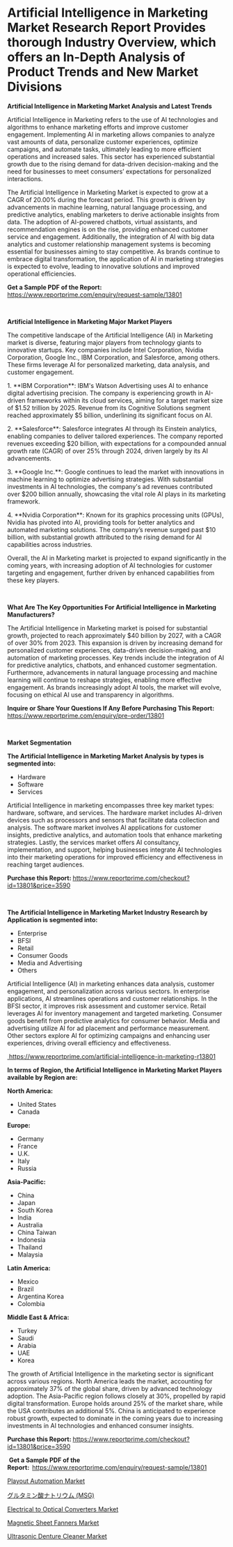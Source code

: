 <p><h1>Artificial Intelligence in Marketing Market Research Report Provides thorough Industry Overview, which offers an In-Depth Analysis of Product Trends and New Market Divisions</h1></p><p><strong>Artificial Intelligence in Marketing Market Analysis and Latest Trends</strong></p>
<p><p>Artificial Intelligence in Marketing refers to the use of AI technologies and algorithms to enhance marketing efforts and improve customer engagement. Implementing AI in marketing allows companies to analyze vast amounts of data, personalize customer experiences, optimize campaigns, and automate tasks, ultimately leading to more efficient operations and increased sales. This sector has experienced substantial growth due to the rising demand for data-driven decision-making and the need for businesses to meet consumers’ expectations for personalized interactions.</p><p>The Artificial Intelligence in Marketing Market is expected to grow at a CAGR of 20.00% during the forecast period. This growth is driven by advancements in machine learning, natural language processing, and predictive analytics, enabling marketers to derive actionable insights from data. The adoption of AI-powered chatbots, virtual assistants, and recommendation engines is on the rise, providing enhanced customer service and engagement. Additionally, the integration of AI with big data analytics and customer relationship management systems is becoming essential for businesses aiming to stay competitive. As brands continue to embrace digital transformation, the application of AI in marketing strategies is expected to evolve, leading to innovative solutions and improved operational efficiencies.</p></p>
<p><strong>Get a Sample PDF of the Report:&nbsp;</strong> <a href="https://www.reportprime.com/enquiry/request-sample/13801">https://www.reportprime.com/enquiry/request-sample/13801</a></p>
<p>&nbsp;</p>
<p><strong>Artificial Intelligence in Marketing Major Market Players</strong></p>
<p><p>The competitive landscape of the Artificial Intelligence (AI) in Marketing market is diverse, featuring major players from technology giants to innovative startups. Key companies include Intel Corporation, Nvidia Corporation, Google Inc., IBM Corporation, and Salesforce, among others. These firms leverage AI for personalized marketing, data analysis, and customer engagement.</p><p>1. **IBM Corporation**: IBM's Watson Advertising uses AI to enhance digital advertising precision. The company is experiencing growth in AI-driven frameworks within its cloud services, aiming for a target market size of $1.52 trillion by 2025. Revenue from its Cognitive Solutions segment reached approximately $5 billion, underlining its significant focus on AI.</p><p>2. **Salesforce**: Salesforce integrates AI through its Einstein analytics, enabling companies to deliver tailored experiences. The company reported revenues exceeding $20 billion, with expectations for a compounded annual growth rate (CAGR) of over 25% through 2024, driven largely by its AI advancements.</p><p>3. **Google Inc.**: Google continues to lead the market with innovations in machine learning to optimize advertising strategies. With substantial investments in AI technologies, the company's ad revenues contributed over $200 billion annually, showcasing the vital role AI plays in its marketing framework.</p><p>4. **Nvidia Corporation**: Known for its graphics processing units (GPUs), Nvidia has pivoted into AI, providing tools for better analytics and automated marketing solutions. The company’s revenue surged past $10 billion, with substantial growth attributed to the rising demand for AI capabilities across industries.</p><p>Overall, the AI in Marketing market is projected to expand significantly in the coming years, with increasing adoption of AI technologies for customer targeting and engagement, further driven by enhanced capabilities from these key players.</p></p>
<p>&nbsp;</p>
<p><strong>What Are The Key Opportunities For Artificial Intelligence in Marketing Manufacturers?</strong></p>
<p><p>The Artificial Intelligence in Marketing market is poised for substantial growth, projected to reach approximately $40 billion by 2027, with a CAGR of over 30% from 2023. This expansion is driven by increasing demand for personalized customer experiences, data-driven decision-making, and automation of marketing processes. Key trends include the integration of AI for predictive analytics, chatbots, and enhanced customer segmentation. Furthermore, advancements in natural language processing and machine learning will continue to reshape strategies, enabling more effective engagement. As brands increasingly adopt AI tools, the market will evolve, focusing on ethical AI use and transparency in algorithms.</p></p>
<p><strong>Inquire or Share Your Questions If Any Before Purchasing This Report:</strong> <a href="https://www.reportprime.com/enquiry/pre-order/13801">https://www.reportprime.com/enquiry/pre-order/13801</a></p>
<p>&nbsp;</p>
<p><strong>Market Segmentation</strong></p>
<p><strong>The Artificial Intelligence in Marketing Market Analysis by types is segmented into:</strong></p>
<p><ul><li>Hardware</li><li>Software</li><li>Services</li></ul></p>
<p><p>Artificial Intelligence in marketing encompasses three key market types: hardware, software, and services. The hardware market includes AI-driven devices such as processors and sensors that facilitate data collection and analysis. The software market involves AI applications for customer insights, predictive analytics, and automation tools that enhance marketing strategies. Lastly, the services market offers AI consultancy, implementation, and support, helping businesses integrate AI technologies into their marketing operations for improved efficiency and effectiveness in reaching target audiences.</p></p>
<p><strong>Purchase this Report:&nbsp;</strong><a href="https://www.reportprime.com/checkout?id=13801&price=3590">https://www.reportprime.com/checkout?id=13801&price=3590</a></p>
<p>&nbsp;</p>
<p><strong>The Artificial Intelligence in Marketing Market Industry Research by Application is segmented into:</strong></p>
<p><ul><li>Enterprise</li><li>BFSI</li><li>Retail</li><li>Consumer Goods</li><li>Media and Advertising</li><li>Others</li></ul></p>
<p><p>Artificial Intelligence (AI) in marketing enhances data analysis, customer engagement, and personalization across various sectors. In enterprise applications, AI streamlines operations and customer relationships. In the BFSI sector, it improves risk assessment and customer service. Retail leverages AI for inventory management and targeted marketing. Consumer goods benefit from predictive analytics for consumer behavior. Media and advertising utilize AI for ad placement and performance measurement. Other sectors explore AI for optimizing campaigns and enhancing user experiences, driving overall efficiency and effectiveness.</p></p>
<p><a href="https://www.reportprime.com/artificial-intelligence-in-marketing-r13801">&nbsp;https://www.reportprime.com/artificial-intelligence-in-marketing-r13801</a></p>
<p><strong>In terms of Region, the Artificial Intelligence in Marketing Market Players available by Region are:</strong></p>
<p>
    <p> <strong> North America: </strong>
        <ul>
            <li>United States</li>
            <li>Canada</li>
        </ul>
        </p> 
    <p> <strong> Europe: </strong>
        <ul>
            <li>Germany</li>
            <li>France</li>
            <li>U.K.</li>
            <li>Italy</li>
            <li>Russia</li>
        </ul>
        </p> 
    <p> <strong> Asia-Pacific: </strong>
        <ul>
            <li>China</li>
            <li>Japan</li>
            <li>South Korea</li>
            <li>India</li>
            <li>Australia</li>
            <li>China Taiwan</li>
            <li>Indonesia</li>
            <li>Thailand</li>
            <li>Malaysia</li>
        </ul>
        </p> 
    <p> <strong> Latin America: </strong>
        <ul>
            <li>Mexico</li>
            <li>Brazil</li>
            <li>Argentina Korea</li>
            <li>Colombia</li>
        </ul>
        </p> 
    <p> <strong> Middle East & Africa: </strong>
        <ul>
            <li>Turkey</li>
            <li>Saudi</li>
            <li>Arabia</li>
            <li>UAE</li>
            <li>Korea</li>
        </ul>
    </p>
    </p>
<p><p>The growth of Artificial Intelligence in the marketing sector is significant across various regions. North America leads the market, accounting for approximately 37% of the global share, driven by advanced technology adoption. The Asia-Pacific region follows closely at 30%, propelled by rapid digital transformation. Europe holds around 25% of the market share, while the USA contributes an additional 5%. China is anticipated to experience robust growth, expected to dominate in the coming years due to increasing investments in AI technologies and enhanced consumer insights.</p></p>
<p><strong>Purchase this Report: </strong><a href="https://www.reportprime.com/checkout?id=13801&price=3590">https://www.reportprime.com/checkout?id=13801&price=3590</a></p>
<p>&nbsp;<strong>Get a Sample PDF of the Report:&nbsp;&nbsp;</strong><a href="https://www.reportprime.com/enquiry/request-sample/13801">https://www.reportprime.com/enquiry/request-sample/13801</a></p>
<p><strong></strong></p>
<p><p><a href="https://issuu.com/reportprime-2/docs/playout-automation-market-size-2030_59ded06401f776">Playout Automation Market</a></p><p><a href="https://medium.com/@leroystapc/monosodium-glutamate-msg-market-%E3%81%AF-%E3%82%B3%E3%82%B9%E3%83%88%E7%AE%A1%E7%90%86%E3%81%A8%E5%8A%B9%E7%8E%87%E5%90%91%E4%B8%8A%E3%82%92%E5%84%AA%E5%85%88%E3%81%97%E3%81%BE%E3%81%99-%E3%81%95%E3%82%89%E3%81%AB-%E5%A0%B1%E5%91%8A%E6%9B%B8%E3%81%AF%E5%B8%82%E5%A0%B4%E3%81%AE%E9%9C%80%E8%A6%81%E9%9D%A2%E3%81%A8%E4%BE%9B%E7%B5%A6%E9%9D%A2%E3%81%AE%E4%B8%A1%E6%96%B9%E3%82%92%E3%82%AB%E3%83%90%E3%83%BC%E3%81%97%E3%81%A6%E3%81%84%E3%81%BE%E3%81%99-monosodium-04e4b5cd5e28">グルタミン酸ナトリウム (MSG)</a></p><p><a href="https://issuu.com/reportprime-2/docs/electrical-to-optical-converters-ma_39871475d27b66">Electrical to Optical Converters Market</a></p><p><a href="https://www.linkedin.com/pulse/magnetic-sheet-fanners-market-trends-focusing-insight-abyre?trackingId=0NA25RleRHqYFy142rz56w%3D%3D">Magnetic Sheet Fanners Market</a></p><p><a href="https://medium.com/@trameciabutler41/the-global-ultrasonic-denture-cleaner-market-is-a-dynamic-and-growing-industry-24da1d8c9623">Ultrasonic Denture Cleaner Market</a></p></p>